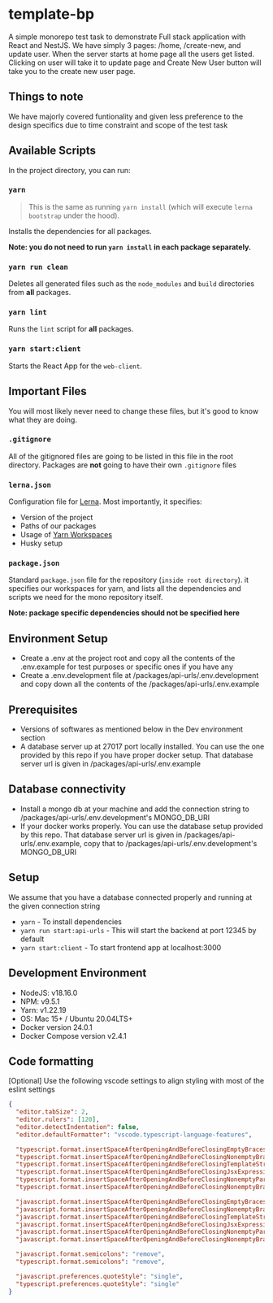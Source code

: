 # template-bp

A simple monorepo test task to demonstrate Full stack application with React and NestJS. We have simply 3 pages: /home, /create-new, and update user. When the server starts at home page all the users get listed. Clicking on user will take it to update page and Create New User button will take you to the create new user page.

## Things to note

We have majorly covered funtionality and given less preference to the design specifics due to time constraint and scope of the test task

## Available Scripts

In the project directory, you can run:

### `yarn`

> This is the same as running `yarn install` (which will execute `lerna bootstrap` under the hood).

Installs the dependencies for all packages.

**Note: you do not need to run `yarn install` in each package separately.**

### `yarn run clean`

Deletes all generated files such as the `node_modules` and `build` directories from **all** packages.

### `yarn lint`

Runs the `lint` script for **all** packages.

### `yarn start:client`

Starts the React App for the `web-client`.

## Important Files

You will most likely never need to change these files, but it's good to know what they are doing.

### `.gitignore`

All of the gitignored files are going to be listed in this file in the root directory. Packages are **not** going to have their own `.gitignore` files

### `lerna.json`

Configuration file for [Lerna](https://lerna.js.org). Most importantly, it specifies:

- Version of the project
- Paths of our packages
- Usage of [Yarn Workspaces](https://classic.yarnpkg.com/en/docs/workspaces)
- Husky setup

### `package.json`

Standard `package.json` file for the repository (`inside root directory`). it specifies our workspaces for yarn, and lists all the dependencies and scripts we need for the mono repository itself.

**Note: package specific dependencies should not be specified here**

## Environment Setup

- Create a .env at the project root and copy all the contents of the .env.example for test purposes or specific ones if you have any
- Create a .env.development file at /packages/api-urls/.env.development and copy down all the contents of the /packages/api-urls/.env.example

## Prerequisites

- Versions of softwares as mentioned below in the Dev environment section
- A database server up at 27017 port locally installed. You can use the one provided by this repo if you have proper docker setup. That database server url is given in /packages/api-urls/.env.example

## Database connectivity

- Install a mongo db at your machine and add the connection string to /packages/api-urls/.env.development's MONGO_DB_URI
- If your docker works properly. You can use the database setup provided by this repo. That database server url is given in /packages/api-urls/.env.example, copy that to /packages/api-urls/.env.development's MONGO_DB_URI

## Setup

We assume that you have a database connected properly and running at the given connection string

- `yarn` - To install dependencies
- `yarn run start:api-urls` - This will start the backend at port 12345 by default
- `yarn start:client` - To start frontend app at localhost:3000

## Development Environment

- NodeJS: v18.16.0
- NPM: v9.5.1
- Yarn: v1.22.19
- OS: Mac 15+ / Ubuntu 20.04LTS+
- Docker version 24.0.1
- Docker Compose version v2.4.1

## Code formatting

[Optional] Use the following vscode settings to align styling with most of the eslint settings

```json
{
  "editor.tabSize": 2,
  "editor.rulers": [120],
  "editor.detectIndentation": false,
  "editor.defaultFormatter": "vscode.typescript-language-features",

  "typescript.format.insertSpaceAfterOpeningAndBeforeClosingEmptyBraces": true,
  "typescript.format.insertSpaceAfterOpeningAndBeforeClosingNonemptyBraces": true,
  "typescript.format.insertSpaceAfterOpeningAndBeforeClosingTemplateStringBraces": true,
  "typescript.format.insertSpaceAfterOpeningAndBeforeClosingJsxExpressionBraces": true,
  "typescript.format.insertSpaceAfterOpeningAndBeforeClosingNonemptyParenthesis": false,
  "typescript.format.insertSpaceAfterOpeningAndBeforeClosingNonemptyBrackets": true,

  "javascript.format.insertSpaceAfterOpeningAndBeforeClosingEmptyBraces": true,
  "javascript.format.insertSpaceAfterOpeningAndBeforeClosingNonemptyBraces": true,
  "javascript.format.insertSpaceAfterOpeningAndBeforeClosingTemplateStringBraces": true,
  "javascript.format.insertSpaceAfterOpeningAndBeforeClosingJsxExpressionBraces": true,
  "javascript.format.insertSpaceAfterOpeningAndBeforeClosingNonemptyParenthesis": false,
  "javascript.format.insertSpaceAfterOpeningAndBeforeClosingNonemptyBrackets": true,

  "javascript.format.semicolons": "remove",
  "typescript.format.semicolons": "remove",

  "javascript.preferences.quoteStyle": "single",
  "typescript.preferences.quoteStyle": "single"
}
```
